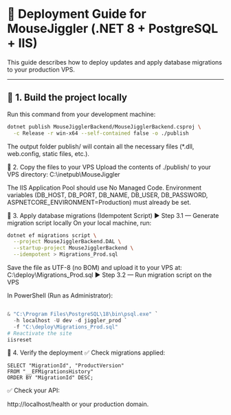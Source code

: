# 🚀 Deployment Guide for MouseJiggler (.NET 8 + PostgreSQL + IIS)

This guide describes how to deploy updates and apply database migrations to your production VPS.

---

## 🧩 1. Build the project locally

Run this command from your development machine:

```bash
dotnet publish MouseJigglerBackend/MouseJigglerBackend.csproj \
  -c Release -r win-x64 --self-contained false -o ./publish
```
The output folder publish/ will contain all the necessary files (*.dll, web.config, static files, etc.).


📂 2. Copy the files to your VPS
Upload the contents of ./publish/ to your VPS directory:
C:\inetpub\MouseJiggler

The IIS Application Pool should use No Managed Code.
Environment variables (DB_HOST, DB_PORT, DB_NAME, DB_USER, DB_PASSWORD, ASPNETCORE_ENVIRONMENT=Production) must already be set.

🧱 3. Apply database migrations (Idempotent Script)
▶️ Step 3.1 — Generate migration script locally
On your local machine, run:

```bash
dotnet ef migrations script \
  --project MouseJigglerBackend.DAL \
  --startup-project MouseJigglerBackend \
  --idempotent > Migrations_Prod.sql
```

Save the file as UTF-8 (no BOM) and upload it to your VPS at:
C:\deploy\Migrations_Prod.sql
▶️ Step 3.2 — Run migration script on the VPS

In PowerShell (Run as Administrator):
```powershell

& "C:\Program Files\PostgreSQL\18\bin\psql.exe" `
  -h localhost -U dev -d jiggler_prod `
  -f "C:\deploy\Migrations_Prod.sql"
# Reactivate the site
iisreset
```

🧾 4. Verify the deployment
✅ Check migrations applied:
```
SELECT "MigrationId", "ProductVersion"
FROM "__EFMigrationsHistory"
ORDER BY "MigrationId" DESC;
```
✅ Check your API:

http://localhost/health
or your production domain.